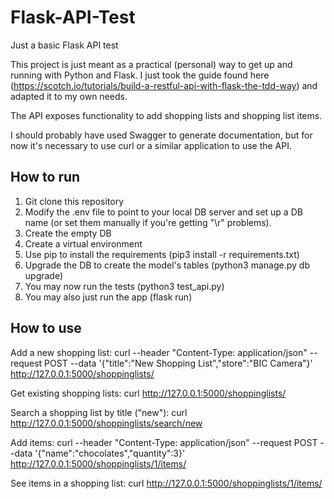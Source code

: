 # Flask-API-Test
Just a basic Flask API test

This project is just meant as a practical (personal) way to get up and running with Python and Flask. I just took the guide found here (https://scotch.io/tutorials/build-a-restful-api-with-flask-the-tdd-way) and adapted it to my own needs.

The API exposes functionality to add shopping lists and shopping list items.

I should probably have used Swagger to generate documentation, but for now it's necessary to use curl or a similar application to use the API. 

How to run
----------

1. Git clone this repository
2. Modify the .env file to point to your local DB server and set up a DB name (or set them manually if you're getting "\r" problems).
3. Create the empty DB
4. Create a virtual environment
5. Use pip to install the requirements (pip3 install -r requirements.txt)
6. Upgrade the DB to create the model's tables (python3 manage.py db upgrade)
7. You may now run the tests (python3 test_api.py)
8. You may also just run the app (flask run)

How to use
----------

Add a new shopping list:
curl --header "Content-Type: application/json" --request POST --data '{"title":"New Shopping List","store":"BIC Camera"}' http://127.0.0.1:5000/shoppinglists/

Get existing shopping lists:
curl http://127.0.0.1:5000/shoppinglists/

Search a shopping list by title ("new"):
curl http://127.0.0.1:5000/shoppinglists/search/new

Add items:
curl --header "Content-Type: application/json" --request POST --data '{"name":"chocolates","quantity":3}' http://127.0.0.1:5000/shoppinglists/1/items/

See items in a shopping list:
curl http://127.0.0.1:5000/shoppinglists/1/items/
